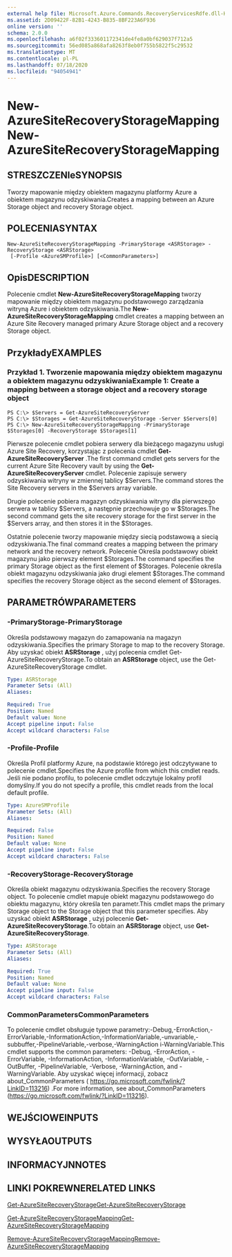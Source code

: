 ```yaml
---
external help file: Microsoft.Azure.Commands.RecoveryServicesRdfe.dll-Help.xml
ms.assetid: 2D09422F-82B1-4243-B835-8BF223A6F936
online version: ''
schema: 2.0.0
ms.openlocfilehash: a6f02f333601172341de4fe8a0bf629037f712a5
ms.sourcegitcommit: 56ed085a868afa8263f8eb0f755b5822f5c29532
ms.translationtype: MT
ms.contentlocale: pl-PL
ms.lasthandoff: 07/18/2020
ms.locfileid: "94054941"
---
```

# <span data-ttu-id="59848-101">New-AzureSiteRecoveryStorageMapping</span><span class="sxs-lookup"><span data-stu-id="59848-101">New-AzureSiteRecoveryStorageMapping</span></span>

## <span data-ttu-id="59848-102">STRESZCZENIe</span><span class="sxs-lookup"><span data-stu-id="59848-102">SYNOPSIS</span></span>
<span data-ttu-id="59848-103">Tworzy mapowanie między obiektem magazynu platformy Azure a obiektem magazynu odzyskiwania.</span><span class="sxs-lookup"><span data-stu-id="59848-103">Creates a mapping between an Azure Storage object and recovery Storage object.</span></span>

## <span data-ttu-id="59848-104">POLECENIA</span><span class="sxs-lookup"><span data-stu-id="59848-104">SYNTAX</span></span>

```
New-AzureSiteRecoveryStorageMapping -PrimaryStorage <ASRStorage> -RecoveryStorage <ASRStorage>
 [-Profile <AzureSMProfile>] [<CommonParameters>]
```

## <span data-ttu-id="59848-105">Opis</span><span class="sxs-lookup"><span data-stu-id="59848-105">DESCRIPTION</span></span>
<span data-ttu-id="59848-106">Polecenie cmdlet **New-AzureSiteRecoveryStorageMapping** tworzy mapowanie między obiektem magazynu podstawowego zarządzania witryną Azure i obiektem odzyskiwania.</span><span class="sxs-lookup"><span data-stu-id="59848-106">The **New-AzureSiteRecoveryStorageMapping** cmdlet creates a mapping between an Azure Site Recovery managed primary Azure Storage object and a recovery Storage object.</span></span>

## <span data-ttu-id="59848-107">Przykłady</span><span class="sxs-lookup"><span data-stu-id="59848-107">EXAMPLES</span></span>

### <span data-ttu-id="59848-108">Przykład 1. Tworzenie mapowania między obiektem magazynu a obiektem magazynu odzyskiwania</span><span class="sxs-lookup"><span data-stu-id="59848-108">Example 1: Create a mapping between a storage object and a recovery storage object</span></span>
```
PS C:\> $Servers = Get-AzureSiteRecoveryServer
PS C:\> $Storages = Get-AzureSiteRecoveryStorage -Server $Servers[0]
PS C:\> New-AzureSiteRecoveryStorageMapping -PrimaryStorage $Storages[0] -RecoveryStorage $Storages[1]
```

<span data-ttu-id="59848-109">Pierwsze polecenie cmdlet pobiera serwery dla bieżącego magazynu usługi Azure Site Recovery, korzystając z polecenia cmdlet **Get-AzureSiteRecoveryServer** .</span><span class="sxs-lookup"><span data-stu-id="59848-109">The first command cmdlet gets servers for the current Azure Site Recovery vault by using the **Get-AzureSiteRecoveryServer** cmdlet.</span></span>
<span data-ttu-id="59848-110">Polecenie zapisuje serwery odzyskiwania witryny w zmiennej tablicy $Servers.</span><span class="sxs-lookup"><span data-stu-id="59848-110">The command stores the Site Recovery servers in the $Servers array variable.</span></span>

<span data-ttu-id="59848-111">Drugie polecenie pobiera magazyn odzyskiwania witryny dla pierwszego serwera w tablicy $Servers, a następnie przechowuje go w $Storages.</span><span class="sxs-lookup"><span data-stu-id="59848-111">The second command gets the site recovery storage for the first server in the $Servers array, and then stores it in the $Storages.</span></span>

<span data-ttu-id="59848-112">Ostatnie polecenie tworzy mapowanie między siecią podstawową a siecią odzyskiwania.</span><span class="sxs-lookup"><span data-stu-id="59848-112">The final command creates a mapping between the primary network and the recovery network.</span></span>
<span data-ttu-id="59848-113">Polecenie Określa podstawowy obiekt magazynu jako pierwszy element $Storages.</span><span class="sxs-lookup"><span data-stu-id="59848-113">The command specifies the primary Storage object as the first element of $Storages.</span></span>
<span data-ttu-id="59848-114">Polecenie określa obiekt magazynu odzyskiwania jako drugi element $Storages.</span><span class="sxs-lookup"><span data-stu-id="59848-114">The command specifies the recovery Storage object as the second element of $Storages.</span></span>

## <span data-ttu-id="59848-115">PARAMETRÓW</span><span class="sxs-lookup"><span data-stu-id="59848-115">PARAMETERS</span></span>

### <span data-ttu-id="59848-116">-PrimaryStorage</span><span class="sxs-lookup"><span data-stu-id="59848-116">-PrimaryStorage</span></span>
<span data-ttu-id="59848-117">Określa podstawowy magazyn do zamapowania na magazyn odzyskiwania.</span><span class="sxs-lookup"><span data-stu-id="59848-117">Specifies the primary Storage to map to the recovery Storage.</span></span>
<span data-ttu-id="59848-118">Aby uzyskać obiekt **ASRStorage** , użyj polecenia cmdlet Get-AzureSiteRecoveryStorage.</span><span class="sxs-lookup"><span data-stu-id="59848-118">To obtain an **ASRStorage** object, use the Get-AzureSiteRecoveryStorage cmdlet.</span></span>

```yaml
Type: ASRStorage
Parameter Sets: (All)
Aliases: 

Required: True
Position: Named
Default value: None
Accept pipeline input: False
Accept wildcard characters: False
```

### <span data-ttu-id="59848-119">-Profile</span><span class="sxs-lookup"><span data-stu-id="59848-119">-Profile</span></span>
<span data-ttu-id="59848-120">Określa Profil platformy Azure, na podstawie którego jest odczytywane to polecenie cmdlet.</span><span class="sxs-lookup"><span data-stu-id="59848-120">Specifies the Azure profile from which this cmdlet reads.</span></span>
<span data-ttu-id="59848-121">Jeśli nie podano profilu, to polecenie cmdlet odczytuje lokalny profil domyślny.</span><span class="sxs-lookup"><span data-stu-id="59848-121">If you do not specify a profile, this cmdlet reads from the local default profile.</span></span>

```yaml
Type: AzureSMProfile
Parameter Sets: (All)
Aliases: 

Required: False
Position: Named
Default value: None
Accept pipeline input: False
Accept wildcard characters: False
```

### <span data-ttu-id="59848-122">-RecoveryStorage</span><span class="sxs-lookup"><span data-stu-id="59848-122">-RecoveryStorage</span></span>
<span data-ttu-id="59848-123">Określa obiekt magazynu odzyskiwania.</span><span class="sxs-lookup"><span data-stu-id="59848-123">Specifies the recovery Storage object.</span></span>
<span data-ttu-id="59848-124">To polecenie cmdlet mapuje obiekt magazynu podstawowego do obiektu magazynu, który określa ten parametr.</span><span class="sxs-lookup"><span data-stu-id="59848-124">This cmdlet maps the primary Storage object to the Storage object that this parameter specifies.</span></span>
<span data-ttu-id="59848-125">Aby uzyskać obiekt **ASRStorage** , użyj polecenie **Get-AzureSiteRecoveryStorage**.</span><span class="sxs-lookup"><span data-stu-id="59848-125">To obtain an **ASRStorage** object, use **Get-AzureSiteRecoveryStorage**.</span></span>

```yaml
Type: ASRStorage
Parameter Sets: (All)
Aliases: 

Required: True
Position: Named
Default value: None
Accept pipeline input: False
Accept wildcard characters: False
```

### <span data-ttu-id="59848-126">CommonParameters</span><span class="sxs-lookup"><span data-stu-id="59848-126">CommonParameters</span></span>
<span data-ttu-id="59848-127">To polecenie cmdlet obsługuje typowe parametry:-Debug,-ErrorAction,-ErrorVariable,-InformationAction,-InformationVariable,-unvariable,-subbuffer,-PipelineVariable,-verbose,-WarningAction i-WarningVariable.</span><span class="sxs-lookup"><span data-stu-id="59848-127">This cmdlet supports the common parameters: -Debug, -ErrorAction, -ErrorVariable, -InformationAction, -InformationVariable, -OutVariable, -OutBuffer, -PipelineVariable, -Verbose, -WarningAction, and -WarningVariable.</span></span> <span data-ttu-id="59848-128">Aby uzyskać więcej informacji, zobacz about_CommonParameters ( https://go.microsoft.com/fwlink/?LinkID=113216) .</span><span class="sxs-lookup"><span data-stu-id="59848-128">For more information, see about_CommonParameters (https://go.microsoft.com/fwlink/?LinkID=113216).</span></span>

## <span data-ttu-id="59848-129">WEJŚCIOWE</span><span class="sxs-lookup"><span data-stu-id="59848-129">INPUTS</span></span>

## <span data-ttu-id="59848-130">WYSYŁA</span><span class="sxs-lookup"><span data-stu-id="59848-130">OUTPUTS</span></span>

## <span data-ttu-id="59848-131">INFORMACYJN</span><span class="sxs-lookup"><span data-stu-id="59848-131">NOTES</span></span>

## <span data-ttu-id="59848-132">LINKI POKREWNE</span><span class="sxs-lookup"><span data-stu-id="59848-132">RELATED LINKS</span></span>

[<span data-ttu-id="59848-133">Get-AzureSiteRecoveryStorage</span><span class="sxs-lookup"><span data-stu-id="59848-133">Get-AzureSiteRecoveryStorage</span></span>](./Get-AzureSiteRecoveryStorage.md)

[<span data-ttu-id="59848-134">Get-AzureSiteRecoveryStorageMapping</span><span class="sxs-lookup"><span data-stu-id="59848-134">Get-AzureSiteRecoveryStorageMapping</span></span>](./Get-AzureSiteRecoveryStorageMapping.md)

[<span data-ttu-id="59848-135">Remove-AzureSiteRecoveryStorageMapping</span><span class="sxs-lookup"><span data-stu-id="59848-135">Remove-AzureSiteRecoveryStorageMapping</span></span>](./Remove-AzureSiteRecoveryStorageMapping.md)


